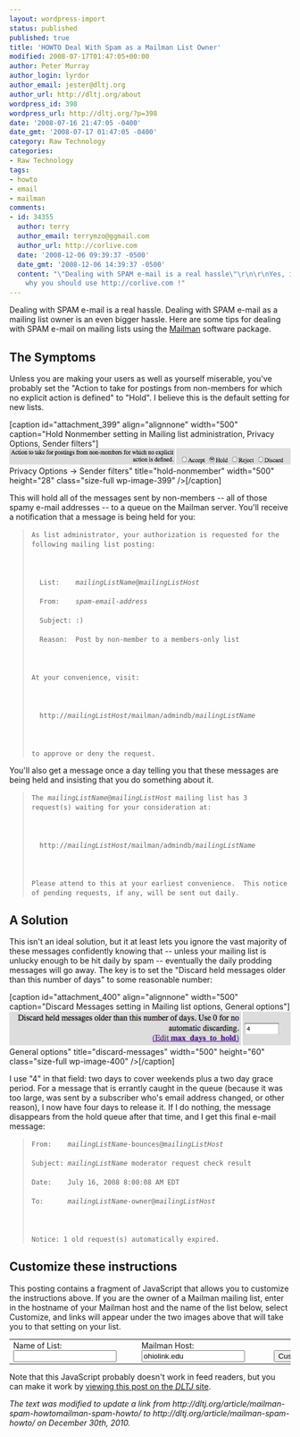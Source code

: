 ```yaml
---
layout: wordpress-import
status: published
published: true
title: 'HOWTO Deal With Spam as a Mailman List Owner'
modified: 2008-07-17T01:47:05+00:00
author: Peter Murray
author_login: lyrdor
author_email: jester@dltj.org
author_url: http://dltj.org/about
wordpress_id: 398
wordpress_url: http://dltj.org/?p=398
date: '2008-07-16 21:47:05 -0400'
date_gmt: '2008-07-17 01:47:05 -0400'
category: Raw Technology
categories:
- Raw Technology
tags:
- howto
- email
- mailman
comments:
- id: 34355
  author: terry
  author_email: terrymzo@ggmail.com
  author_url: http://corlive.com
  date: '2008-12-06 09:39:37 -0500'
  date_gmt: '2008-12-06 14:39:37 -0500'
  content: "\"Dealing with SPAM e-mail is a real hassle\"\r\n\r\nYes, it is, that's
    why you should use http://corlive.com !"
---
```

<p>Dealing with SPAM e-mail is a real hassle.  Dealing with SPAM e-mail as a mailing list owner is an even bigger hassle.  Here are some tips for dealing with SPAM e-mail on mailing lists using the <a href="http://www.list.org/" title="Mailman, the GNU Mailing List Manager">Mailman</a> software package.</p>
<h2>The Symptoms</h2>
<p>Unless you are making your users as well as yourself miserable, you've probably set the "Action to take for postings from non-members for which no explicit action is defined" to "Hold".  I believe this is the default setting for new lists.</p>
<p>[caption id="attachment_399" align="alignnone" width="500" caption="Hold Nonmember setting in Mailing list administration,  Privacy Options, Sender filters"]<img src="/assets/images/2008/07/hold-nonmember.png" alt="\"Hold Nonmember\" Setting in Mailing list administration -> Privacy Options -> Sender filters" title="hold-nonmember" width="500" height="28" class="size-full wp-image-399" />[/caption]<span id="genericNonmemberActionLink">&nbsp;</span></p>
<p>This will hold all of the messages sent by non-members -- all of those spamy e-mail addresses -- to a queue on the Mailman server.  You'll receive a notification that a message is being held for you:<br />
<blockquote><code>As list administrator, your authorization is requested for the following mailing list posting:<br />
&nbsp;<br />
&nbsp;&nbsp;List:&nbsp;&nbsp;&nbsp;&nbsp;<i>mailingListName</i>@<i>mailingListHost</i><br />
&nbsp;&nbsp;From:&nbsp;&nbsp;&nbsp;&nbsp;<i>spam-email-address</i><br />
&nbsp;&nbsp;Subject:&nbsp;:)<br />
&nbsp;&nbsp;Reason:&nbsp;&nbsp;Post by non-member to a members-only list<br />
&nbsp;<br />
At your convenience, visit:<br />
&nbsp;<br />
&nbsp;&nbsp;http://<i>mailingListHost</i>/mailman/admindb/<i>mailingListName</i><br />
&nbsp;<br />
to approve or deny the request.<br /></code></p></blockquote>
<p>You'll also get a message once a day telling you that these messages are being held and insisting that you do something about it.<br />
<blockquote><code>The <i>mailingListName</i>@<i>mailingListHost</i> mailing list has 3 request(s) waiting for your consideration at:<br />
&nbsp;<br />
&nbsp;&nbsp;http://<i>mailingListHost</i>/mailman/admindb/<i>mailingListName</i><br />
&nbsp;<br />
Please attend to this at your earliest convenience. &nbsp;This notice of pending requests, if any, will be sent out daily.<br /></code></p></blockquote>
<h2>A Solution</h2>
<p>This isn't an ideal solution, but it at least lets you ignore the vast majority of these messages confidently knowing that -- unless your mailing list is unlucky enough to be hit daily by spam -- eventually the daily prodding messages will go away.  The key is to set the "Discard held messages older than this number of days" to some reasonable number:</p>
<p>[caption id="attachment_400" align="alignnone" width="500" caption="Discard Messages setting in Mailing list options, General options"]<img src="/assets/images/2008/07/discard-messages.png" alt="\"Discard Messages\" setting in Mailing list options -> General options" title="discard-messages" width="500" height="60" class="size-full wp-image-400" />[/caption]<span id="maxDaysOnHoldLink">&nbsp;</span></p>
<p>I use "4" in that field:  two days to cover weekends plus a two day grace period.  For a message that is errantly caught in the queue (because it was too large, was sent by a subscriber who's email address changed, or other reason), I now have four days to release it.  If I do nothing, the message disappears from the hold queue after that time, and I get this final e-mail message:</p>
<blockquote><p><code>From:&nbsp;&nbsp;&nbsp;&nbsp;<i>mailingListName</i>-bounces@<i>mailingListHost</i><br />
Subject:&nbsp;<i>mailingListName</i> moderator request check result<br />
Date:&nbsp;&nbsp;&nbsp;&nbsp;July 16, 2008 8:00:08 AM EDT<br />
To:&nbsp;&nbsp;&nbsp;&nbsp;&nbsp;&nbsp;<i>mailingListName</i>-owner@<i>mailingListHost</i><br />
&nbsp;<br />
Notice: 1 old request(s) automatically expired.<br /></code></p></blockquote>
<h2>Customize these instructions</h2>
<p>This posting contains a fragment of JavaScript that allows you to customize the instructions above.  If you are the owner of a Mailman mailing list, enter in the hostname of your Mailman host and the name of the list below, select Customize, and links will appear under the two images above that will take you to that setting on your list.</p>
<form action="." onsubmit="return replaceLinks(this)">
<table cellspacing="10">
<tr valign="bottom">
<td><label for="listName">Name of List</label>:&nbsp;<input name="listName" id="listName" type="text" />
</td>
<td><label for="listHost">Mailman Host</label>:&nbsp;<input name="listHost" id="listHost" type="text" value="ohiolink.edu" /></td>
<td><input type="submit" value="Customize" /></td>
</tr>
</table>
</form>
<p><span id="sampleLink">Note that this JavaScript probably doesn't work in feed readers, but you can make it work by <a href="/article/mailman-spam-howto/">viewing this post on the <acronym title="Disruptive Library Technology Jester"><i>DLTJ</i></acronym> site</a>.</span></p>
<p><script type="text/javascript" language="javascript1.3"><br />
function replaceLinks(formdata) {<br />
  var lHost;<br />
  var lName;<br />
  with (formdata) {<br />
    lHost = listHost.value;<br />
    lName = listName.value;<br />
  }<br />
  var listAdminAddr = "http://" + lHost + "/mailman/admin/" +lName;<br />
  var gnaLink = document.getElementById('genericNonmemberActionLink');<br />
  var newGNAanchor = document.createElement('a');<br />
  var newGNAhref = document.createAttribute('href');<br />
  newGNAhref.nodeValue = listAdminAddr + "/?VARHELP=privacy/sender/generic_nonmember_action";<br />
  newGNAanchor.setAttributeNode(newGNAhref);<br />
  var newGNAid = document.createAttribute('id');<br />
  newGNAid.nodeValue = 'genericNonmemberActionLink';<br />
  newGNAanchor.setAttributeNode(newGNAid);<br />
  newGNAanchor.appendChild(document.createTextNode("Set the Generic Nonmember Action parameter for list " + lName + " on " + lHost + "."));<br />
  var newGNAfrag = document.createDocumentFragment();<br />
  newGNAfrag.appendChild(newGNAanchor);<br />
  gnaLink.parentNode.replaceChild(newGNAfrag, gnaLink);<br />
  var maxDaysOnHoldLink = document.getElementById('maxDaysOnHoldLink');<br />
  var newMDOHanchor = document.createElement('a');<br />
  var newMDOHhref = document.createAttribute('href');<br />
  newMDOHhref.nodeValue = listAdminAddr + "/?VARHELP=general/max_days_to_hold";<br />
  newMDOHanchor.setAttributeNode(newMDOHhref);<br />
  var newMDOHid = document.createAttribute('id');<br />
  newMDOHid.nodeValue = 'maxDaysOnHoldLink';<br />
  newMDOHanchor.setAttributeNode(newMDOHid);<br />
  newMDOHanchor.appendChild(document.createTextNode("Set the Max Days to Hold parameter for list " + lName + " on " + lHost + "."));<br />
  var newMDOHfrag = document.createDocumentFragment();<br />
  newMDOHfrag.appendChild(newMDOHanchor);<br />
  maxDaysOnHoldLink.parentNode.replaceChild(newMDOHfrag, maxDaysOnHoldLink);<br />
  var sampleLink = document.getElementById('sampleLink');<br />
  var newSanchor = document.createElement('a');<br />
  var newShref = document.createAttribute('href');<br />
  newShref.nodeValue = listAdminAddr;<br />
  newSanchor.setAttributeNode(newShref);<br />
  var newSid = document.createAttribute('id');<br />
  newSid.nodeValue = 'sampleLink';<br />
  newSanchor.setAttributeNode(newSid);<br />
  newSanchor.appendChild(document.createTextNode("Links in this document are now customized to " + listAdminAddr + "."));<br />
  var newSfrag = document.createDocumentFragment();<br />
  newSfrag.appendChild(newSanchor);<br />
  sampleLink.parentNode.replaceChild(newSfrag, sampleLink);<br />
  return false;<br />
}<br />
</script></p>
<p style="padding:0;margin:0;font-style:italic;">The text was modified to update a link from http://dltj.org/article/mailman-spam-howtomailman-spam-howto/ to http://dltj.org/article/mailman-spam-howto/ on December 30th, 2010.</p>
